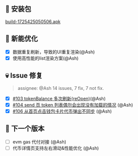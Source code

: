 ## 🚀 安装包

[build-1725425050506.apk](https://dalveywallet.s3.ap-northeast-1.amazonaws.com/release/apks/build-1725425050506.apk)

## 🎉 新能优化

- [x] 数据重复刷新，导致的UI重复渲染(@Ash)
- [x] 使用高性能的list渲染方案(@Ash)

## 💀 Issue 修复

> assignee: @Ash 14 issues, 7 fix, 7 not fix.

- [x] [#103 tokenBalance 多次刷新(reOpen)](https://gitlab.com/dalvey/lightwallet-mobile/-/issues/103)(@Ash)
- [x] [#104 send 页 token 列表偶尔会出现没有加载的情况](https://gitlab.com/dalvey/lightwallet-mobile/-/issues/104) (@Ash)
- [x] [#106 从首页点击钱包卡片代币弹出不同步](https://gitlab.com/dalvey/lightwallet-mobile/-/issues/106) (@Ash)

## 📅 下一个版本

- [ ] evm gas 代付对接 (@Ash)
- [ ] 代币详情页支持左右滑动&性能优化 (@Ash)
